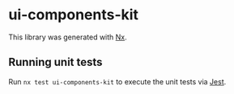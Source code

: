 # ui-components-kit

This library was generated with [Nx](https://nx.dev).

## Running unit tests

Run `nx test ui-components-kit` to execute the unit tests via [Jest](https://jestjs.io).
